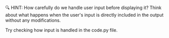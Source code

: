 🔍 HINT: How carefully do we handle user input before displaying it? Think about what happens when the user's input is directly included in the output without any modifications.

Try checking how input is handled in the code.py file.